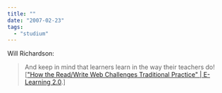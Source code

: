 ```yaml
---
title: ""
date: "2007-02-23"
tags: 
  - "studium"
---
```


Will Richardson:

> And keep in mind that learners learn in the way their teachers do! \[["How the Read/Write Web Challenges Traditional Practice" | E-Learning 2.0](http://www.elearning2null.de/index.php/2007/02/06/how-the-readwrite-web-challenges-traditional-practice/).\]
